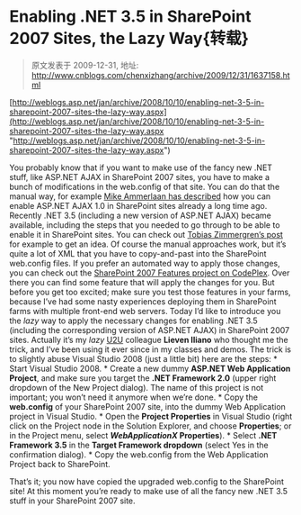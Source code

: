 # Enabling .NET 3.5 in SharePoint 2007 Sites, the Lazy Way{转载} 
> 原文发表于 2009-12-31, 地址: http://www.cnblogs.com/chenxizhang/archive/2009/12/31/1637158.html 


[http://weblogs.asp.net/jan/archive/2008/10/10/enabling-net-3-5-in-sharepoint-2007-sites-the-lazy-way.aspx](http://weblogs.asp.net/jan/archive/2008/10/10/enabling-net-3-5-in-sharepoint-2007-sites-the-lazy-way.aspx "http://weblogs.asp.net/jan/archive/2008/10/10/enabling-net-3-5-in-sharepoint-2007-sites-the-lazy-way.aspx")

 You probably know that if you want to make use of the fancy new .NET stuff, like ASP.NET AJAX in SharePoint 2007 sites, you have to make a bunch of modifications in the web.config of that site. You can do that the manual way, for example [Mike Ammerlaan has described](http://sharepoint.microsoft.com/blogs/mike/Lists/Posts/Post.aspx?ID=3) how you can enable ASP.NET AJAX 1.0 in SharePoint sites already a long time ago. Recently .NET 3.5 (including a new version of ASP.NET AJAX) became available, including the steps that you needed to go through to be able to enable it in SharePoint sites. You can check out [Tobias Zimmergren’s post](http://www.zimmergren.net/archive/2008/09/22/how-to-get-up-and-running-with-net-3-5-in-your-sharepoint-environment.aspx) for example to get an idea. Of course the manual approaches work, but it’s quite a lot of XML that you have to copy-and-past into the SharePoint web.config files. If you prefer an automated way to apply those changes, you can check out the [SharePoint 2007 Features project on CodePlex](http://www.codeplex.com/features). Over there you can find some feature that will apply the changes for you. But before you get too excited; make sure you test those features in your farms, because I’ve had some nasty experiences deploying them in SharePoint farms with multiple front-end web servers. Today I’d like to introduce you the *lazy* way to apply the necessary changes for enabling .NET 3.5 (including the corresponding version of ASP.NET AJAX) in SharePoint 2007 sites. Actually it’s my *lazy* [U2U](http://www.u2u.be) colleague **Lieven Iliano** who thought me the trick, and I’ve been using it ever since in my classes and demos. The trick is to slightly abuse Visual Studio 2008 (just a little bit) here are the steps: * Start Visual Studio 2008. * Create a new dummy **ASP.NET Web Application Project**, and make sure you target the **.NET Framework 2.0** (upper right dropdown of the New Project dialog). The name of this project is not important; you won’t need it anymore when we’re done. * Copy the **web.config** of your SharePoint 2007 site, into the dummy Web Application project in Visual Studio. * Open the **Project Properties** in Visual Studio (right click on the Project node in the Solution Explorer, and choose **Properties**; or in the Project menu, select ***WebApplicationX* Properties**). * Select **.NET Framework 3.5** in the **Target Framework dropdown** (select Yes in the confirmation dialog). * Copy the web.config from the Web Application Project back to SharePoint.

That’s it; you now have copied the upgraded web.config to the SharePoint site! At this moment you’re ready to make use of all the fancy new .NET 3.5 stuff in your SharePoint 2007 site.





